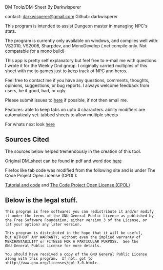 DM Toolz/DM-Sheet 
By Darkwisperer

contact:
darkwisperer@gmail.com 
Github: darkwisperer

This program is intended to assist Dungeon master in managing NPC's stats.

The program is currently only available on windows, and compiles well with:
VS2010,
VS2008,
Sharpdev,
 and MonoDevelop (.net compile only. Not compatable for a mono build)


This app is pretty self explanatory but feel free to e-mail me with questions. 
I wrote it for the Weekly Dnd group. I originally carried multiples of this sheet with me to games just to keep track of NPC and heros.

Feel free to contact me if you have any questions, comments, thoughts, opinions, suggestions, or bug reports.  I always welcome feedback from users, be it good, bad, or ugly.

Please submit issues to [here](https://github.com/darkwisperer/Dungeon-Master-Sheet)  if possible, if not then email me.

Features:
  able to keep tabs on upto 4 characters.
  ability modifiers are automaticaly set.
  tabbed sheets to allow multiple sheets

For whats next look [here](https://github.com/darkwisperer/Dungeon-Master-Sheet/issues?state=open)

Sources Cited
------------------------------------------------------------------------------------------------------------------------
The sources below helped tremendously in the creation of this tool.

Original DM_sheet can be found in pdf and word doc [here](http://www.irossco.com/dnd/index.htm)

Firefox like tab code was modified from the following site and is under The Code Project Open License (CPOL):

[Tutorial and code](http://www.codeproject.com/Articles/20050/FireFox-like-Tab-Control) and
[The Code Project Open License (CPOL)](http://www.codeproject.com/info/cpol10.aspx)


Below is the legal stuff.
-----------------------------------------------------------------------------------------------------------------------------------------------
    This program is free software: you can redistribute it and/or modify
    it under the terms of the GNU General Public License as published by
    the Free Software Foundation, either version 3 of the License, or
    (at your option) any later version.

    This program is distributed in the hope that it will be useful,
    but WITHOUT ANY WARRANTY; without even the implied warranty of
    MERCHANTABILITY or FITNESS FOR A PARTICULAR PURPOSE.  See the
    GNU General Public License for more details.

    You should have received a copy of the GNU General Public License
    along with this program.  If not, got to <http://www.gnu.org/licenses/gpl-3.0.html>.
